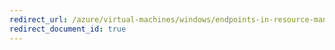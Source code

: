 ```yaml
---
redirect_url: /azure/virtual-machines/windows/endpoints-in-resource-manager
redirect_document_id: true
---
```

